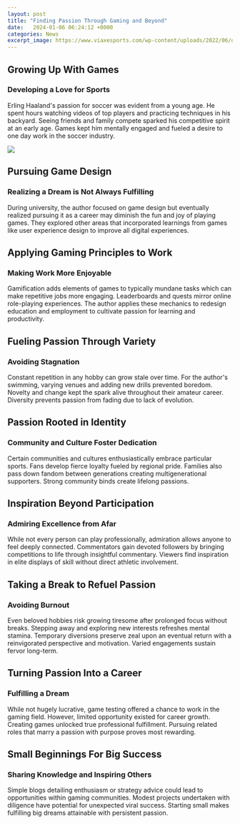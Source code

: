 ```yaml
---
layout: post
title: "Finding Passion Through Gaming and Beyond"
date:   2024-01-06 06:24:12 +0000
categories: News
excerpt_image: https://www.viaxesports.com/wp-content/uploads/2022/06/q9WEXyjGnSq8LBQNixVRW9-1024x576.jpeg
---
```

## Growing Up With Games  
### Developing a Love for Sports
Erling Haaland's passion for soccer was evident from a young age. He spent hours watching videos of top players and practicing techniques in his backyard. Seeing friends and family compete sparked his competitive spirit at an early age. Games kept him mentally engaged and fueled a desire to one day work in the soccer industry.


![](https://www.viaxesports.com/wp-content/uploads/2022/06/q9WEXyjGnSq8LBQNixVRW9-1024x576.jpeg)
## Pursuing Game Design   
### Realizing a Dream is Not Always Fulfilling    
During university, the author focused on game design but eventually realized pursuing it as a career may diminish the fun and joy of playing games. They explored other areas that incorporated learnings from games like user experience design to improve all digital experiences. 

## Applying Gaming Principles to Work
### Making Work More Enjoyable   
Gamification adds elements of games to typically mundane tasks which can make repetitive jobs more engaging. Leaderboards and quests mirror online role-playing experiences. The author applies these mechanics to redesign education and employment to cultivate passion for learning and productivity.

## Fueling Passion Through Variety
### Avoiding Stagnation
Constant repetition in any hobby can grow stale over time. For the author's swimming, varying venues and adding new drills prevented boredom. Novelty and change kept the spark alive throughout their amateur career. Diversity prevents passion from fading due to lack of evolution.

## Passion Rooted in Identity
### Community and Culture Foster Dedication  
Certain communities and cultures enthusiastically embrace particular sports. Fans develop fierce loyalty fueled by regional pride. Families also pass down fandom between generations creating multigenerational supporters. Strong community binds create lifelong passions.

## Inspiration Beyond Participation  
### Admiring Excellence from Afar
While not every person can play professionally, admiration allows anyone to feel deeply connected. Commentators gain devoted followers by bringing competitions to life through insightful commentary. Viewers find inspiration in elite displays of skill without direct athletic involvement.

## Taking a Break to Refuel Passion
### Avoiding Burnout  
Even beloved hobbies risk growing tiresome after prolonged focus without breaks. Stepping away and exploring new interests refreshes mental stamina. Temporary diversions preserve zeal upon an eventual return with a reinvigorated perspective and motivation. Varied engagements sustain fervor long-term.

## Turning Passion Into a Career
### Fulfilling a Dream       
While not hugely lucrative, game testing offered a chance to work in the gaming field. However, limited opportunity existed for career growth. Creating games unlocked true professional fulfillment. Pursuing related roles that marry a passion with purpose proves most rewarding.

## Small Beginnings For Big Success    
### Sharing Knowledge and Inspiring Others
Simple blogs detailing enthusiasm or strategy advice could lead to opportunities within gaming communities. Modest projects undertaken with diligence have potential for unexpected viral success. Starting small makes fulfilling big dreams attainable with persistent passion.